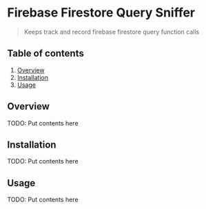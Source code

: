 # Firebase Firestore Query Sniffer

> Keeps track and record firebase firestore query function calls

## Table of contents

1. [Overview](#overview)
2. [Installation](#installation)
3. [Usage](#usage)

## Overview

TODO: Put contents here

## Installation

TODO: Put contents here

## Usage

TODO: Put contents here

